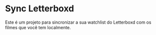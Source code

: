 # Sync Letterboxd

Este é um projeto para sincronizar a sua watchlist do Letterboxd com os filmes que você tem localmente.